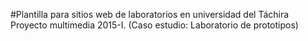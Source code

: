 #Plantilla para sitios web de laboratorios en universidad del Táchira 
 Proyecto multimedia 2015-I. (Caso estudio: Laboratorio de prototipos)
